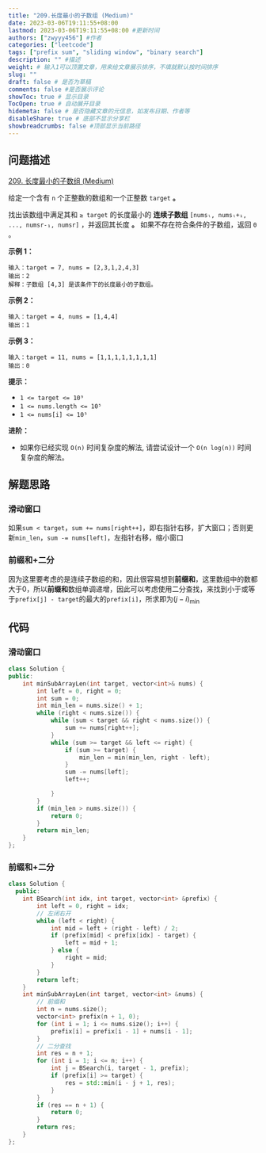 ```yaml
---
title: "209.长度最小的子数组 (Medium)"
date: 2023-03-06T19:11:55+08:00
lastmod: 2023-03-06T19:11:55+08:00 #更新时间
authors: ["zwyyy456"] #作者
categories: ["leetcode"]
tags: ["prefix sum", "sliding window", "binary search"]
description: "" #描述
weight: # 输入1可以顶置文章，用来给文章展示排序，不填就默认按时间排序
slug: ""
draft: false # 是否为草稿
comments: false #是否展示评论
showToc: true # 显示目录
TocOpen: true # 自动展开目录
hidemeta: false # 是否隐藏文章的元信息，如发布日期、作者等
disableShare: true # 底部不显示分享栏
showbreadcrumbs: false #顶部显示当前路径
---
```

## 问题描述
[209. 长度最小的子数组 (Medium)](https://leetcode.cn/problems/minimum-size-subarray-sum/)

给定一个含有 `n` 个正整数的数组和一个正整数 `target` **。**

找出该数组中满足其和 `≥ target` 的长度最小的 **连续子数组** `[numsₗ, numsₗ+₁,
..., numsr-₁, numsr]` ，并返回其长度 **。** 如果不存在符合条件的子数组，返回 `0` 。

**示例 1：**

```
输入：target = 7, nums = [2,3,1,2,4,3]
输出：2
解释：子数组 [4,3] 是该条件下的长度最小的子数组。

```

**示例 2：**

```
输入：target = 4, nums = [1,4,4]
输出：1

```

**示例 3：**

```
输入：target = 11, nums = [1,1,1,1,1,1,1,1]
输出：0

```

**提示：**

- `1 <= target <= 10⁹`
- `1 <= nums.length <= 10⁵`
- `1 <= nums[i] <= 10⁵`

**进阶：**

- 如果你已经实现 `O(n)` 时间复杂度的解法, 请尝试设计一个 `O(n log(n))` 时间复杂度的解法。

## 解题思路
### 滑动窗口
如果`sum < target`，`sum += nums[right++]`，即右指针右移，扩大窗口；否则更新`min_len`，`sum -= nums[left]`，左指针右移，缩小窗口

### 前缀和+二分
因为这里要考虑的是连续子数组的和，因此很容易想到**前缀和**，这里数组中的数都大于0，所以**前缀和**数组单调递增，因此可以考虑使用二分查找，来找到小于或等于`prefix[j] - target`的最大的`prefix[i]`，所求即为$(j - i)_{\min}$

## 代码
### 滑动窗口
```cpp
class Solution {
public:
    int minSubArrayLen(int target, vector<int>& nums) {
        int left = 0, right = 0;
        int sum = 0;
        int min_len = nums.size() + 1;
        while (right < nums.size()) {
            while (sum < target && right < nums.size()) {
                sum += nums[right++];
            }
            while (sum >= target && left <= right) {
                if (sum >= target) {
                    min_len = min(min_len, right - left);
                }
                sum -= nums[left];
                left++; 

            }   
        }
        if (min_len > nums.size()) {
            return 0;
        }
        return min_len;
    }
};
```

### 前缀和+二分
```cpp
class Solution {
  public:
    int BSearch(int idx, int target, vector<int> &prefix) {
        int left = 0, right = idx;
        // 左闭右开
        while (left < right) {
            int mid = left + (right - left) / 2;
            if (prefix[mid] < prefix[idx] - target) {
                left = mid + 1;
            } else {
                right = mid;
            }
        }
        return left;
    }
    int minSubArrayLen(int target, vector<int> &nums) {
        // 前缀和
        int n = nums.size();
        vector<int> prefix(n + 1, 0);
        for (int i = 1; i <= nums.size(); i++) {
            prefix[i] = prefix[i - 1] + nums[i - 1];
        }
        // 二分查找
        int res = n + 1;
        for (int i = 1; i <= n; i++) {
            int j = BSearch(i, target - 1, prefix);
            if (prefix[i] >= target) {
                res = std::min(i - j + 1, res);
            }
        }
        if (res == n + 1) {
            return 0;
        }
        return res;
    }
};
```